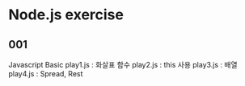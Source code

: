 # Node.js exercise

## 001 
Javascript Basic
play1.js : 화살표 함수
play2.js : this 사용
play3.js : 배열
play4.js : Spread, Rest